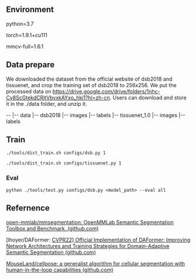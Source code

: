 ## Environment

python=3.7

torch=1.9.1+cu111

mmcv-full=1.6.1

## Data prepare
We downloaded the dataset from the official website of dsb2018 and tissuenet, and crop the training set of dsb2018 to 256x256. We put the processed data on https://drive.google.com/drive/folders/1nhc-Cy8ScGtekdCRjtVbvxkAYxo_hki1?hl=zh-cn. Users can download and store it in the ./data folder, and unzip it. 

-- 
    |-- data
      |-- dsb2018
        |-- images
        |-- labels
      |-- tissuenet_1.0
        |-- images
        |-- labels

## Train

`./tools/dist_train.sh configs/dsb.py 1`

`./tools/dist_train.sh configs/tissuenet.py 1`

### Eval

`python ./tools/test.py configs/dsb.py <model_path> --eval all`



## Refernence

[open-mmlab/mmsegmentation: OpenMMLab Semantic Segmentation Toolbox and Benchmark. (github.com)](https://github.com/open-mmlab/mmsegmentation)

[lhoyer/DAFormer: [CVPR22\] Official Implementation of DAFormer: Improving Network Architectures and Training Strategies for Domain-Adaptive Semantic Segmentation (github.com)](https://github.com/lhoyer/DAFormer)

[MouseLand/cellpose: a generalist algorithm for cellular segmentation with human-in-the-loop capabilities (github.com)](https://github.com/MouseLand/cellpose)

